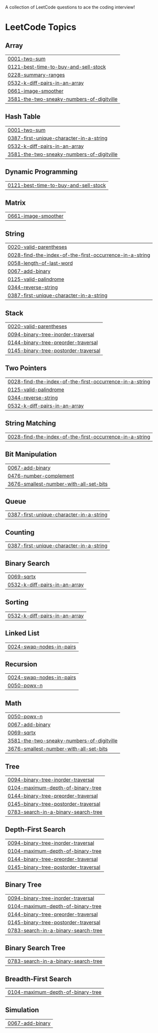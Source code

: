 A collection of LeetCode questions to ace the coding interview!
<!---LeetCode Topics Start-->
# LeetCode Topics
## Array
|  |
| ------- |
| [0001-two-sum](https://github.com/ankan24/LeetCode-Solutions/tree/master/0001-two-sum) |
| [0121-best-time-to-buy-and-sell-stock](https://github.com/ankan24/LeetCode-Solutions/tree/master/0121-best-time-to-buy-and-sell-stock) |
| [0228-summary-ranges](https://github.com/ankan24/LeetCode-Solutions/tree/master/0228-summary-ranges) |
| [0532-k-diff-pairs-in-an-array](https://github.com/ankan24/LeetCode-Solutions/tree/master/0532-k-diff-pairs-in-an-array) |
| [0661-image-smoother](https://github.com/ankan24/LeetCode-Solutions/tree/master/0661-image-smoother) |
| [3581-the-two-sneaky-numbers-of-digitville](https://github.com/ankan24/LeetCode-Solutions/tree/master/3581-the-two-sneaky-numbers-of-digitville) |
## Hash Table
|  |
| ------- |
| [0001-two-sum](https://github.com/ankan24/LeetCode-Solutions/tree/master/0001-two-sum) |
| [0387-first-unique-character-in-a-string](https://github.com/ankan24/LeetCode-Solutions/tree/master/0387-first-unique-character-in-a-string) |
| [0532-k-diff-pairs-in-an-array](https://github.com/ankan24/LeetCode-Solutions/tree/master/0532-k-diff-pairs-in-an-array) |
| [3581-the-two-sneaky-numbers-of-digitville](https://github.com/ankan24/LeetCode-Solutions/tree/master/3581-the-two-sneaky-numbers-of-digitville) |
## Dynamic Programming
|  |
| ------- |
| [0121-best-time-to-buy-and-sell-stock](https://github.com/ankan24/LeetCode-Solutions/tree/master/0121-best-time-to-buy-and-sell-stock) |
## Matrix
|  |
| ------- |
| [0661-image-smoother](https://github.com/ankan24/LeetCode-Solutions/tree/master/0661-image-smoother) |
## String
|  |
| ------- |
| [0020-valid-parentheses](https://github.com/ankan24/LeetCode-Solutions/tree/master/0020-valid-parentheses) |
| [0028-find-the-index-of-the-first-occurrence-in-a-string](https://github.com/ankan24/LeetCode-Solutions/tree/master/0028-find-the-index-of-the-first-occurrence-in-a-string) |
| [0058-length-of-last-word](https://github.com/ankan24/LeetCode-Solutions/tree/master/0058-length-of-last-word) |
| [0067-add-binary](https://github.com/ankan24/LeetCode-Solutions/tree/master/0067-add-binary) |
| [0125-valid-palindrome](https://github.com/ankan24/LeetCode-Solutions/tree/master/0125-valid-palindrome) |
| [0344-reverse-string](https://github.com/ankan24/LeetCode-Solutions/tree/master/0344-reverse-string) |
| [0387-first-unique-character-in-a-string](https://github.com/ankan24/LeetCode-Solutions/tree/master/0387-first-unique-character-in-a-string) |
## Stack
|  |
| ------- |
| [0020-valid-parentheses](https://github.com/ankan24/LeetCode-Solutions/tree/master/0020-valid-parentheses) |
| [0094-binary-tree-inorder-traversal](https://github.com/ankan24/LeetCode-Solutions/tree/master/0094-binary-tree-inorder-traversal) |
| [0144-binary-tree-preorder-traversal](https://github.com/ankan24/LeetCode-Solutions/tree/master/0144-binary-tree-preorder-traversal) |
| [0145-binary-tree-postorder-traversal](https://github.com/ankan24/LeetCode-Solutions/tree/master/0145-binary-tree-postorder-traversal) |
## Two Pointers
|  |
| ------- |
| [0028-find-the-index-of-the-first-occurrence-in-a-string](https://github.com/ankan24/LeetCode-Solutions/tree/master/0028-find-the-index-of-the-first-occurrence-in-a-string) |
| [0125-valid-palindrome](https://github.com/ankan24/LeetCode-Solutions/tree/master/0125-valid-palindrome) |
| [0344-reverse-string](https://github.com/ankan24/LeetCode-Solutions/tree/master/0344-reverse-string) |
| [0532-k-diff-pairs-in-an-array](https://github.com/ankan24/LeetCode-Solutions/tree/master/0532-k-diff-pairs-in-an-array) |
## String Matching
|  |
| ------- |
| [0028-find-the-index-of-the-first-occurrence-in-a-string](https://github.com/ankan24/LeetCode-Solutions/tree/master/0028-find-the-index-of-the-first-occurrence-in-a-string) |
## Bit Manipulation
|  |
| ------- |
| [0067-add-binary](https://github.com/ankan24/LeetCode-Solutions/tree/master/0067-add-binary) |
| [0476-number-complement](https://github.com/ankan24/LeetCode-Solutions/tree/master/0476-number-complement) |
| [3676-smallest-number-with-all-set-bits](https://github.com/ankan24/LeetCode-Solutions/tree/master/3676-smallest-number-with-all-set-bits) |
## Queue
|  |
| ------- |
| [0387-first-unique-character-in-a-string](https://github.com/ankan24/LeetCode-Solutions/tree/master/0387-first-unique-character-in-a-string) |
## Counting
|  |
| ------- |
| [0387-first-unique-character-in-a-string](https://github.com/ankan24/LeetCode-Solutions/tree/master/0387-first-unique-character-in-a-string) |
## Binary Search
|  |
| ------- |
| [0069-sqrtx](https://github.com/ankan24/LeetCode-Solutions/tree/master/0069-sqrtx) |
| [0532-k-diff-pairs-in-an-array](https://github.com/ankan24/LeetCode-Solutions/tree/master/0532-k-diff-pairs-in-an-array) |
## Sorting
|  |
| ------- |
| [0532-k-diff-pairs-in-an-array](https://github.com/ankan24/LeetCode-Solutions/tree/master/0532-k-diff-pairs-in-an-array) |
## Linked List
|  |
| ------- |
| [0024-swap-nodes-in-pairs](https://github.com/ankan24/LeetCode-Solutions/tree/master/0024-swap-nodes-in-pairs) |
## Recursion
|  |
| ------- |
| [0024-swap-nodes-in-pairs](https://github.com/ankan24/LeetCode-Solutions/tree/master/0024-swap-nodes-in-pairs) |
| [0050-powx-n](https://github.com/ankan24/LeetCode-Solutions/tree/master/0050-powx-n) |
## Math
|  |
| ------- |
| [0050-powx-n](https://github.com/ankan24/LeetCode-Solutions/tree/master/0050-powx-n) |
| [0067-add-binary](https://github.com/ankan24/LeetCode-Solutions/tree/master/0067-add-binary) |
| [0069-sqrtx](https://github.com/ankan24/LeetCode-Solutions/tree/master/0069-sqrtx) |
| [3581-the-two-sneaky-numbers-of-digitville](https://github.com/ankan24/LeetCode-Solutions/tree/master/3581-the-two-sneaky-numbers-of-digitville) |
| [3676-smallest-number-with-all-set-bits](https://github.com/ankan24/LeetCode-Solutions/tree/master/3676-smallest-number-with-all-set-bits) |
## Tree
|  |
| ------- |
| [0094-binary-tree-inorder-traversal](https://github.com/ankan24/LeetCode-Solutions/tree/master/0094-binary-tree-inorder-traversal) |
| [0104-maximum-depth-of-binary-tree](https://github.com/ankan24/LeetCode-Solutions/tree/master/0104-maximum-depth-of-binary-tree) |
| [0144-binary-tree-preorder-traversal](https://github.com/ankan24/LeetCode-Solutions/tree/master/0144-binary-tree-preorder-traversal) |
| [0145-binary-tree-postorder-traversal](https://github.com/ankan24/LeetCode-Solutions/tree/master/0145-binary-tree-postorder-traversal) |
| [0783-search-in-a-binary-search-tree](https://github.com/ankan24/LeetCode-Solutions/tree/master/0783-search-in-a-binary-search-tree) |
## Depth-First Search
|  |
| ------- |
| [0094-binary-tree-inorder-traversal](https://github.com/ankan24/LeetCode-Solutions/tree/master/0094-binary-tree-inorder-traversal) |
| [0104-maximum-depth-of-binary-tree](https://github.com/ankan24/LeetCode-Solutions/tree/master/0104-maximum-depth-of-binary-tree) |
| [0144-binary-tree-preorder-traversal](https://github.com/ankan24/LeetCode-Solutions/tree/master/0144-binary-tree-preorder-traversal) |
| [0145-binary-tree-postorder-traversal](https://github.com/ankan24/LeetCode-Solutions/tree/master/0145-binary-tree-postorder-traversal) |
## Binary Tree
|  |
| ------- |
| [0094-binary-tree-inorder-traversal](https://github.com/ankan24/LeetCode-Solutions/tree/master/0094-binary-tree-inorder-traversal) |
| [0104-maximum-depth-of-binary-tree](https://github.com/ankan24/LeetCode-Solutions/tree/master/0104-maximum-depth-of-binary-tree) |
| [0144-binary-tree-preorder-traversal](https://github.com/ankan24/LeetCode-Solutions/tree/master/0144-binary-tree-preorder-traversal) |
| [0145-binary-tree-postorder-traversal](https://github.com/ankan24/LeetCode-Solutions/tree/master/0145-binary-tree-postorder-traversal) |
| [0783-search-in-a-binary-search-tree](https://github.com/ankan24/LeetCode-Solutions/tree/master/0783-search-in-a-binary-search-tree) |
## Binary Search Tree
|  |
| ------- |
| [0783-search-in-a-binary-search-tree](https://github.com/ankan24/LeetCode-Solutions/tree/master/0783-search-in-a-binary-search-tree) |
## Breadth-First Search
|  |
| ------- |
| [0104-maximum-depth-of-binary-tree](https://github.com/ankan24/LeetCode-Solutions/tree/master/0104-maximum-depth-of-binary-tree) |
## Simulation
|  |
| ------- |
| [0067-add-binary](https://github.com/ankan24/LeetCode-Solutions/tree/master/0067-add-binary) |
<!---LeetCode Topics End-->
